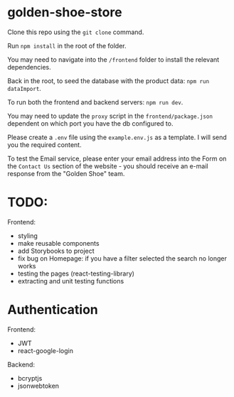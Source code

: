 # golden-shoe-store

Clone this repo using the `git clone` command.

Run `npm install` in the root of the folder.

You may need to navigate into the `/frontend` folder to install the relevant dependencies.

Back in the root, to seed the database with the product data: `npm run dataImport`.

To run both the frontend and backend servers: `npm run dev`.

You may need to update the `proxy` script in the `frontend/package.json` dependent on which port you have the db configured to.

Please create a `.env` file using the `example.env.js` as a template. I will send you the required content.

To test the Email service, please enter your email address into the Form on the `Contact Us` section of the website - you should receive an e-mail response from the "Golden Shoe" team.

# TODO:

Frontend:

- styling
- make reusable components
- add Storybooks to project
- fix bug on Homepage: if you have a filter selected the search no longer works
- testing the pages (react-testing-library)
- extracting and unit testing functions

# Authentication

Frontend:

- JWT
- react-google-login

Backend:

- bcryptjs
- jsonwebtoken
